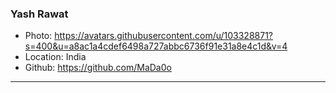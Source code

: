 ### Yash Rawat

- Photo: https://avatars.githubusercontent.com/u/103328871?s=400&u=a8ac1a4cdef6498a727abbc6736f91e31a8e4c1d&v=4
- Location: India
- Github: https://github.com/MaDa0o

---
